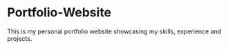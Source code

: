 # Portfolio-Website
This is my personal portfolio website showcasing my skills, experience and projects.
